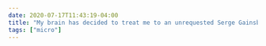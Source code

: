 ```yaml
---
date: 2020-07-17T11:43:19-04:00
title: "My brain has decided to treat me to an unrequested Serge Gainsbourg/Hamilton mashup, and I’m not sure what to think."
tags: ["micro"]
---
```

